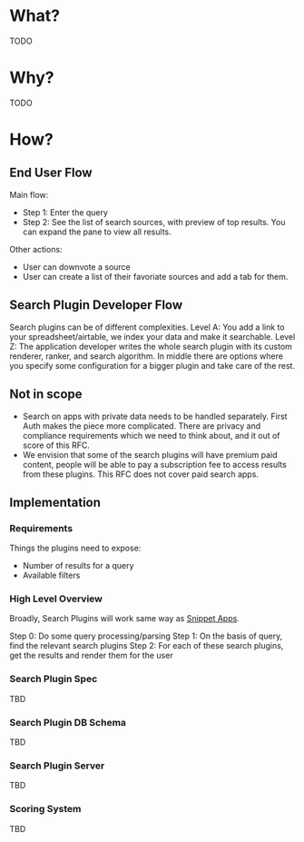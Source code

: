 # What?
TODO

# Why?
TODO

# How?
## End User Flow
Main flow:
- Step 1: Enter the query
- Step 2: See the list of search sources, with preview of top results. You can expand the pane to view all results.

Other actions:
- User can downvote a source
- User can create a list of their favoriate sources and add a tab for them.


## Search Plugin Developer Flow
Search plugins can be of different complexities.
Level A: You add a link to your spreadsheet/airtable, we index your data and make it searchable.
Level Z: The application developer writes the whole search plugin with its custom renderer, ranker, and search algorithm.
In middle there are options where you specify some configuration for a bigger plugin and take care of the rest.

## Not in scope
- Search on apps with private data needs to be handled separately. First Auth makes the piece more complicated. There are privacy and compliance requirements which 
we need to think about, and it out of score of this RFC.
- We envision that some of the search plugins will have premium paid content, people will be able to pay a subscription fee to access results from these plugins. This RFC does not cover paid search apps.


## Implementation
### Requirements

Things the plugins need to expose:
- Number of results for a query
- Available filters

### High Level Overview
Broadly, Search Plugins will work same way as [Snippet Apps](./001_snippet_apps.md).

Step 0: Do some query processing/parsing
Step 1: On the basis of query, find the relevant search plugins
Step 2: For each of these search plugins, get the results and render them for the user


### Search Plugin Spec
TBD

### Search Plugin DB Schema
TBD

### Search Plugin Server
TBD

### Scoring System
TBD